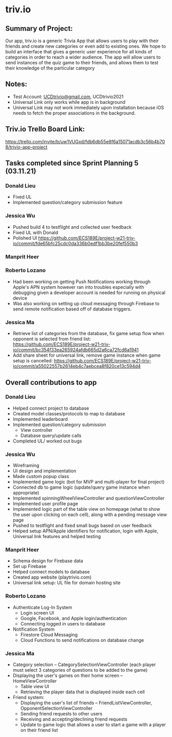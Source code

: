 
# triv.io

## Summary of Project: 
Our app, triv.io is a generic Trivia App that allows users to play with their friends and create new categories or even add to existing ones. We hope to build an interface that gives a generic user experience for all kinds of categories in order to reach a wider audience. The app will allow users to send instances of the quiz game to their friends, and allows them to test their knowledge of the particular category

## Notes:
* Test Account: UCDtrivio@gmail.com, UCDtrivio2021
* Universal Link only works while app is in background
* Universal Link may not work immediately upon installation because iOS needs to fetch the proper associations in the background.

## Triv.io Trello Board Link: 
https://trello.com/invite/b/uw1VUGxd/fdb6db55e8f6a15071acdb3c56b4b708/trivio-app-project

## Tasks completed since Sprint Planning 5 (03.11.21)

### Donald Lieu 
* Fixed UL
* Implemented question/category submission feature

### Jessica Wu 
* Pushed build 4 to testfilght and collected user feedback
* Fixed UL with Donald
* Polished UI https://github.com/ECS189E/project-w21-triv-io/commit/fde65bfc25cdc0da336b0edf1bb3be20fef550b3

### Manprit Heer

### Roberto Lozano
* Had been working on getting Push Notifications working through Apple's APN system however ran into troubles especially with debugging given a developer account is needed for running on physical device
* Was also working on setting up cloud messaging through Firebase to send remote notification based off of database triggers.

### Jessica Ma 
* Retrieve list of categories from the database, fix game setup flow when opponent is selected from friend list: https://github.com/ECS189E/project-w21-triv-io/commit/bc354f33ea265924afdb665d2a6ca72fcd6a1941
* Add share sheet for universal link, remove game instance when game setup is cancelled: https://github.com/ECS189E/project-w21-triv-io/commit/a55022557b2614eb4c7aebcea8f820ce13c594d4

## Overall contributions to app

### Donald Lieu 
* Helped connect project to database
* Created model classes/protocols to map to database
* Implemented leaderboard
* Implemented question/category submission
	* View controller
	* Database query/update calls
* Completed UL/ worked out bugs

### Jessica Wu 
* Wireframing
* UI design and implementation
* Made custom popup class
* Implemented game logic (bot for MVP and multi-player for final project)
* Connected db to game logic (update/query game instance when appropriate)
* Implemented spinningWheelViewController and questionViewController
* Implemented user profile page
* Implemented logic part of the table view on homepage (what to show the user upon clicking on each cell), along with a pending message view page
* Pushed to testflight and fixed small bugs based on user feedback
* Helped setup APN/Apple identifiers for notification, login with Apple, Universal link features and helped testing

### Manprit Heer
* Schema design for Firebase data
* Set up Firebase
* Helped connect models to database
* Created app website (playtrivio.com)
* Universal link setup: UL file for domain hosting site

### Roberto Lozano
* Authenticate Log-In System
   * Login screen UI
   * Google, Facebook, and Apple login/authentication
   * Connecting logged in users to database
* Notification System
   *  Firestore Cloud Messaging
   *  Cloud Functions to send notifications on database change

### Jessica Ma 
* Category selection – CategorySelectionViewController (each player must select 3 categories of questions to be added to the game)
* Displaying the user's games on their home screen – HomeViewController
    * Table view UI
    * Retrieving the player data that is displayed inside each cell
* Friend system:
    * Displaying the user's list of friends – FriendListViewController, OpponentSelectionViewController
    * Sending friend requests to other users
    * Receiving and accepting/declining friend requests
    * Update to game logic that allows a user to start a game with a player on their friend list
